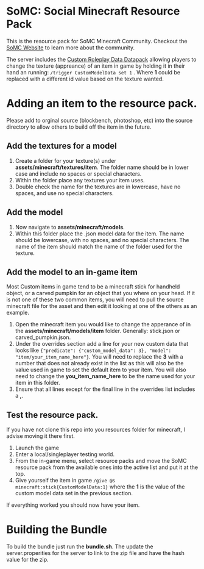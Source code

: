 # SoMC: Social Minecraft Resource Pack

This is the resource pack for SoMC Minecraft Community. Checkout the [SoMC Website](https://somc.club) to learn more about the community.

The server includes the [Custom Roleplay Data Datapack](https://www.curseforge.com/minecraft/customization/custom-roleplay-data-datapack) allowing players to change the texture (appreance) of an item in game by holding it in their hand an running: `/trigger CustomModelData set 1` . Where **1** could be replaced with a different id value based on the texture wanted.

# Adding an item to the resource pack.

Please add to orginal source (blockbench, photoshop, etc) into the source directory to allow others to build off the item in the future.

## Add the textures for a model

1. Create a folder for your texture(s) under **assets/minecraft/textures/item**. The folder name should be in lower case and include no spaces or special characters.
2. Within the folder place any textures your item uses.
3. Double check the name for the textures are in lowercase, have no spaces, and use no special characters.

## Add the model 

1.  Now navigate to **assets/minecraft/models**.
2. Within this folder place the .json model data for the item. The name should be lowercase, with no spaces, and no special characters. The name of the item should match the name of the folder used for the texture.

## Add the model to an in-game item

Most Custom items in game tend to be a minecraft stick for handheld object, or a carved pumpkin for an object that you where on your head. If it is not one of these two common items, you will need to pull the source minecraft file for the asset and then edit it looking at one of the others as an example.

1. Open the minecraft item you would like to change the apperance of in the **assets/minecraft/models/item** folder. Generally: stick.json or carved_pumpkin.json.
2. Under the overrides section add a line for your new custom data that looks like `{"predicate": {"custom_model_data": 3}, "model": "item/your_item_name_here"}`. You will need to replace the **3** with a number that does not already exist in the list as this will also be the value used in game to set the default item to your item. You will also need to change the **you_item_name_here** to be the name used for your item in this folder.
3. Ensure that all lines except for the final line in the overrides list includes a **,**.

## Test the resource pack.

If you have not clone this repo into you resources folder for minecraft, I advise moving it there first.

1. Launch the game
2. Enter a local/singleplayer testing world.
3. From the in-game menu, select resource packs and move the SoMC resource pack from the available ones into the active list and put it at the top.
4. Give yourself the item in game `/give @s minecraft:stick{CustomModelData:1}` where the **1** is the value of the custom model data set in the previous section.

If everything worked you should now have your item.

# Building the Bundle

To build the bundle just run the **bundle.sh**. The update the server.properities for the server to link to the zip file and have the hash value for the zip. 
